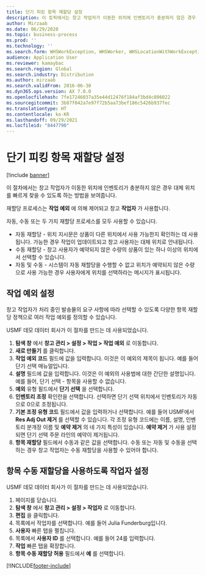 ```yaml
---
title: 단기 피킹 항목 재할당 설정
description: 이 토픽에서는 창고 작업자가 이동한 위치에 인벤토리가 충분하지 않은 경우 대체 위치를 빠르게 찾을 수 있도록 하는 방법을 보여줍니다.
author: Mirzaab
ms.date: 06/29/2020
ms.topic: business-process
ms.prod: ''
ms.technology: ''
ms.search.form: WHSWorkException, WHSWorker, WHSLocationWithWorkException
audience: Application User
ms.reviewer: kamaybac
ms.search.region: Global
ms.search.industry: Distribution
ms.author: mirzaab
ms.search.validFrom: 2016-06-30
ms.dyn365.ops.version: AX 7.0.0
ms.openlocfilehash: 7fe17246037a35e44d12476f184af3bd4c806022
ms.sourcegitcommit: 3b87f042a7e97f72b5aa73bef186c5426b937fec
ms.translationtype: HT
ms.contentlocale: ko-KR
ms.lasthandoff: 09/29/2021
ms.locfileid: "8447790"
---
```

# <a name="set-up-short-picking-item-reallocation"></a>단기 피킹 항목 재할당 설정

[!include [banner](../../includes/banner.md)]

이 절차에서는 창고 작업자가 이동한 위치에 인벤토리가 충분하지 않은 경우 대체 위치를 빠르게 찾을 수 있도록 하는 방법을 보여줍니다. 

재할당 프로세스는 **작업 예외** 에 의해 제어되고 창고 **작업자** 가 사용합니다.

자동, 수동 또는 두 가지 재할당 프로세스를 모두 사용할 수 있습니다.

- 자동 재할당 - 위치 지시문은 상품이 다른 위치에서 사용 가능한지 확인하는 데 사용됩니다. 가능한 경우 작업이 업데이트되고 창고 사용자는 대체 위치로 안내됩니다.
- 수동 재할당 - 창고 사용자가 예약되지 않은 수량의 상품이 있는 하나 이상의 위치에서 선택할 수 있습니다. 
- 자동 및 수동 - 시스템이 자동 재할당을 수행할 수 없고 위치가 예약되지 않은 수량으로 사용 가능한 경우 사용자에게 위치를 선택하라는 메시지가 표시됩니다.

## <a name="set-up-work-exceptions"></a>작업 예외 설정
창고 작업자가 처리 중인 발송물의 요구 사항에 따라 선택할 수 있도록 다양한 항목 재할당 정책으로 여러 작업 예외를 정의할 수 있습니다.

USMF 데모 데이터 회사가 이 절차를 만드는 데 사용되었습니다.

1. **탐색 창** 에서 **창고 관리 > 설정 > 작업 > 작업 예외** 로 이동합니다.
2. **새로 만들기** 를 클릭합니다. 
3. **작업 예외 코드** 필드에 값을 입력합니다. 이것은 이 예외의 제목이 됩니다. 예를 들어 단기 선택 매뉴얼입니다.
4. **설명** 필드에 값을 입력합니다. 이것은 이 예외의 사용법에 대한 간단한 설명입니다. 예를 들어, 단기 선택 - 항목을 사용할 수 없습니다.
5. **예외** 유형 필드에서 **단기 선택** 을 선택합니다.
6. **인벤토리 조정** 확인란을 선택합니다. 선택하면 단기 선택 위치에서 인벤토리가 자동으로 0으로 조정됩니다.
7. **기본 조정 유형 코드** 필드에서 값을 입력하거나 선택합니다. 예를 들어 USMF에서 **Res Adj Out 제거** 를 선택할 수 있습니다. 각 조정 유형 코드에는 이름, 설명, 인벤토리 분개장 이름 및 **예약 제거** 의 네 가지 특성이 있습니다. **예약 제거** 가 사용 설정되면 단기 선택 주문 라인의 예약이 제거됩니다.  
8. **항목 재할당** 필드에서 수동과 같은 값을 선택합니다. 수동 또는 자동 및 수동을 선택하는 경우 창고 작업자는 수동 재할당을 사용할 수 있어야 합니다.

## <a name="set-up-a-worker-to-use-manual-item-reallocation"></a>항목 수동 재할당을 사용하도록 작업자 설정

USMF 데모 데이터 회사가 이 절차를 만드는 데 사용되었습니다.

1. 페이지를 닫습니다.
2. **탐색 창** 에서 **창고 관리 > 설정 > 작업자** 로 이동합니다.
3. **편집** 을 클릭합니다.
4. 목록에서 작업자를 선택합니다. 예를 들어 Julia Funderburg입니다.
5. **사용자** 빠른 탭을 펼칩니다.
6. 목록에서 **사용자 ID** 를 선택합니다. 예를 들어 24를 입력합니다.
7. **작업** 빠른 탭을 확장합니다.
8. **항목 수동 재할당 허용** 필드에서 **예** 를 선택합니다.


[!INCLUDE[footer-include](../../../includes/footer-banner.md)]